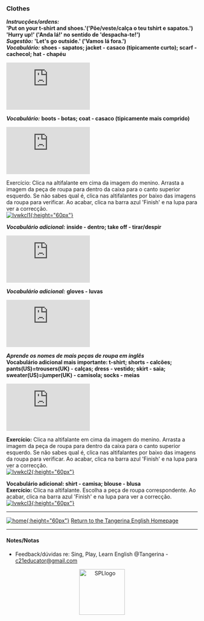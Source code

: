### Clothes

***Instrucções/ordens:***  
**'Put on your t-shirt and shoes.'('Põe/veste/calça o teu tshirt e sapatos.')**    
**'Hurry up!' ('Anda lá!' no sentido de 'despacha-te!')**  
***Sugestão:*** **'Let's go outside.' ('Vamos lá fora.')**   
***Vocabulário:*** **shoes - sapatos; jacket - casaco (tipicamente curto); scarf - cachecol; hat - chapéu**  

<iframe width="220" height="124" src="https://www.youtube.com/embed/-jBfb33_KHU" title="YouTube video player" frameborder="0" allow="accelerometer; autoplay; clipboard-write; encrypted-media; gyroscope; picture-in-picture" allowfullscreen></iframe>  

***Vocabulário:*** **boots - botas; coat - casaco (tipicamente mais comprido)**  
<iframe width="220" height="124" src="https://www.youtube.com/embed/AsZwvuUmHGU" title="YouTube video player" frameborder="0" allow="accelerometer; autoplay; clipboard-write; encrypted-media; gyroscope; picture-in-picture" allowfullscreen></iframe>  

Exercício: Clica na altifalante em cima da imagem do menino. Arrasta a imagem da peça de roupa para dentro da caixa para o canto superior esquerdo. Se não sabes qual é, clica nas altifalantes por baixo das imagens da roupa para verificar. Ao acabar, clica na barra azul 'Finish' e na lupa para ver a correcção.   
[![lvwkcl1](https://1blockatatime.github.io/English/images2/lvwkcl1.png){:height="60px"}](https://www.liveworksheets.com/worksheets/en/English_as_a_Second_Language_(ESL)/Winter_clothes/Put_on_your_shoes_song_ik1506066ma)  

***Vocabulário adicional:*** **inside - dentro; take off - tirar/despir**
<iframe width="220" height="124" src="https://www.youtube.com/embed/tE-CZkUplRE" title="YouTube video player" frameborder="0" allow="accelerometer; autoplay; clipboard-write; encrypted-media; gyroscope; picture-in-picture" allowfullscreen></iframe>  
   
***Vocabulário adicional:*** **gloves - luvas**  
<iframe width="220" height="124" src="https://www.youtube.com/embed/5e3kVR3wSSM?end=38" title="YouTube video player" frameborder="0" allow="accelerometer; autoplay; clipboard-write; encrypted-media; gyroscope; picture-in-picture" allowfullscreen></iframe>

***Aprende os nomes de mais peças de roupa em inglês***  
**Vocabulário adicional mais importante: t-shirt; shorts - calcões; pants(US)=trousers(UK) - calças; dress - vestido; skirt - saia; sweater(US)=jumper(UK) - camisola; socks - meias**   

<iframe width="220" height="124" src="https://www.youtube.com/embed/pHer1COWyrQ" title="YouTube video player" frameborder="0" allow="accelerometer; autoplay; clipboard-write; encrypted-media; gyroscope; picture-in-picture" allowfullscreen></iframe>  

**Exercício:** Clica na altifalante em cima da imagem do menino. Arrasta a imagem da peça de roupa para dentro da caixa para o canto superior esquerdo. Se não sabes qual é, clica nas altifalantes por baixo das imagens da roupa para verificar. Ao acabar, clica na barra azul 'Finish' e na lupa para ver a correcção.   
[![lvwkcl2](https://1blockatatime.github.io/English/images2/lvwkcl2.png){:height="60px"}](https://www.liveworksheets.com/ex1234913zn)  

**Vocabulário adicional: shirt - camisa; blouse - blusa**  
**Exercício:** Clica na altifalante. Escolha a peça de roupa correspondente. Ao acabar, clica na barra azul 'Finish' e na lupa para ver a correcção.  
[![lvwkcl3](https://1blockatatime.github.io/English/images2/lvwkcl3.png){:height="60px"}](https://www.liveworksheets.com/worksheets/en/English_as_a_Second_Language_(ESL)/Clothes/Clothes_hz2655083of)  

***
[![home](https://1blockatatime.github.io/English/images/home.png){:height="60px"}](https://tangerina-pt.github.io/English) [Return to the Tangerina English Homepage](https://tangerina-pt.github.io/English)

***

#### Notes/Notas
* Feedback/dúvidas re: Sing, Play, Learn English @Tangerina - c21educator@gmail.com  
<p align="center">
<img width="120" src="https://1blockatatime.github.io/English/images2/spl_logo.png" alt="SPLlogo">
</p>

